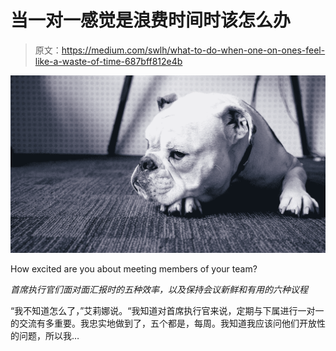 # 当一对一感觉是浪费时间时该怎么办

> 原文：<https://medium.com/swlh/what-to-do-when-one-on-ones-feel-like-a-waste-of-time-687bff812e4b>

![](img/4deb60213bc909fb1a62fe1a6e1d45ce.png)

How excited are you about meeting members of your team?

*首席执行官们面对面汇报时的五种效率，以及保持会议新鲜和有用的六种议程*

“我不知道怎么了，”艾莉娜说。“我知道对首席执行官来说，定期与下属进行一对一的交流有多重要。我忠实地做到了，五个都是，每周。我知道我应该问他们开放性的问题，所以我…